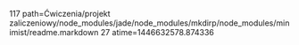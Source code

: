 117 path=Ćwiczenia/projekt zaliczeniowy/node_modules/jade/node_modules/mkdirp/node_modules/minimist/readme.markdown
27 atime=1446632578.874336
